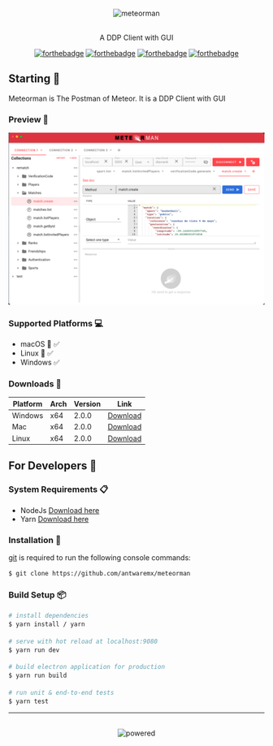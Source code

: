 <div align="center">
<br>
<img width="500" src="/src/renderer/assets/meteorman_logo.png" alt="meteorman">
<br>
<br>
</div>

<p align="center" color="#6a737d">
A DDP Client with GUI
</p>

<div align="center">

[![forthebadge](http://forthebadge.com/images/badges/built-with-love.svg)](http://forthebadge.com) 
[![forthebadge](http://forthebadge.com/images/badges/uses-js.svg)](http://forthebadge.com) 
[![forthebadge](https://forthebadge.com/images/badges/made-with-vue.svg)](http://forthebadge.com)
[![forthebadge](http://forthebadge.com/images/badges/makes-people-smile.svg)](http://forthebadge.com)

</div>

## Starting 🚀

Meteorman is The Postman of Meteor. It is a DDP Client with GUI

### Preview 🎥

![](example.png)

### Supported Platforms 💻

- macOS 🍎 ✅
- Linux 🐧 ✅
- Windows ✅

### Downloads 💾 

| Platform | Arch    | Version | Link                                                                                                              |
| ---------- | --------------- | ------- | ------------------------------------------------------------------------------------------------------- |
| Windows    | x64             | 2.0.0   | [Download](https://github.com/antwaremx/meteorman/releases/download/2.0.0/Meteorman-2.0.0.exe)   |
| Mac        | x64             | 2.0.0   | [Download](https://github.com/antwaremx/meteorman/releases/download/2.0.0/Meteorman-2.0.0.dmg)         |
| Linux      | x64             | 2.0.0   | [Download](https://github.com/antwaremx/meteorman/releases/download/2.0.0/Meteorman-2.0.0.deb)    |


## For Developers 🚀

### System Requirements 📋

- NodeJs [Download here](https://nodejs.org/es/) 
- Yarn [Download here](https://yarnpkg.com/getting-started/install)

### Installation 🔧

[git](https://git-scm.com/) is required to run the following console commands:
```sh
$ git clone https://github.com/antwaremx/meteorman
```

### Build Setup 📦

```sh
# install dependencies
$ yarn install / yarn

# serve with hot reload at localhost:9080
$ yarn run dev

# build electron application for production
$ yarn run build

# run unit & end-to-end tests
$ yarn test
```

---

<div align="center">
<br>
<img width="250" src="/src/renderer/assets/Powered%20light%202.png" alt="powered">
<br>
<br>
</div>
